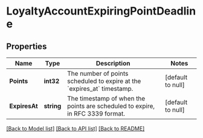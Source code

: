 # LoyaltyAccountExpiringPointDeadline

## Properties

 Name          | Type       | Description                                                                       | Notes             
---------------|------------|-----------------------------------------------------------------------------------|-------------------
 **Points**    | **int32**  | The number of points scheduled to expire at the &#x60;expires_at&#x60; timestamp. | [default to null] 
 **ExpiresAt** | **string** | The timestamp of when the points are scheduled to expire, in RFC 3339 format.     | [default to null] 

[[Back to Model list]](../README.md#documentation-for-models) [[Back to API list]](../README.md#documentation-for-api-endpoints) [[Back to README]](../README.md)

